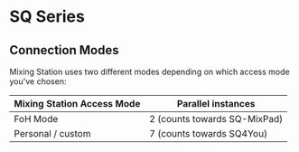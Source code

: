 # SQ Series

## Connection Modes

Mixing Station uses  two different modes depending on which
access mode you've chosen:

| Mixing Station Access Mode | Parallel instances           |
|----------------------------|------------------------------|
| FoH Mode                   | 2 (counts towards SQ-MixPad) |
| Personal / custom          | 7 (counts towards SQ4You)    |
